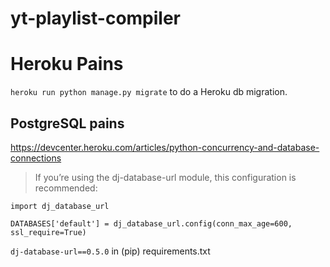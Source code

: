 # yt-playlist-compiler
# Heroku Pains
`heroku run python manage.py migrate` to do a Heroku db migration.
## PostgreSQL pains
https://devcenter.heroku.com/articles/python-concurrency-and-database-connections

> If you’re using the dj-database-url module, this configuration is recommended:

```
import dj_database_url

DATABASES['default'] = dj_database_url.config(conn_max_age=600, ssl_require=True)
```
`dj-database-url==0.5.0` in (pip) requirements.txt 

